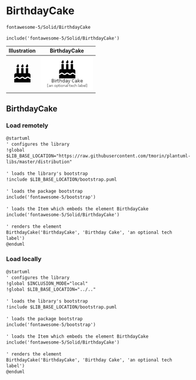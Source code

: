 # BirthdayCake


```text
fontawesome-5/Solid/BirthdayCake
```

```text
include('fontawesome-5/Solid/BirthdayCake')
```



| Illustration | BirthdayCake |
| :---: | :---: |
| ![illustration for Illustration](../../fontawesome-5/Solid/BirthdayCake.png) | ![illustration for BirthdayCake](../../fontawesome-5/Solid/BirthdayCake.Local.png) |




## BirthdayCake

### Load remotely
```plantuml
@startuml
' configures the library
!global $LIB_BASE_LOCATION="https://raw.githubusercontent.com/tmorin/plantuml-libs/master/distribution"

' loads the library's bootstrap
!include $LIB_BASE_LOCATION/bootstrap.puml

' loads the package bootstrap
include('fontawesome-5/bootstrap')

' loads the Item which embeds the element BirthdayCake
include('fontawesome-5/Solid/BirthdayCake')

' renders the element
BirthdayCake('BirthdayCake', 'Birthday Cake', 'an optional tech label')
@enduml
```

### Load locally
```plantuml
@startuml
' configures the library
!global $INCLUSION_MODE="local"
!global $LIB_BASE_LOCATION="../.."

' loads the library's bootstrap
!include $LIB_BASE_LOCATION/bootstrap.puml

' loads the package bootstrap
include('fontawesome-5/bootstrap')

' loads the Item which embeds the element BirthdayCake
include('fontawesome-5/Solid/BirthdayCake')

' renders the element
BirthdayCake('BirthdayCake', 'Birthday Cake', 'an optional tech label')
@enduml
```

